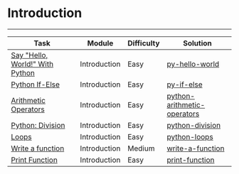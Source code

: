 # Introduction

---

| Task                                                                                                            | Module       | Difficulty | Solution                                                        |
|-----------------------------------------------------------------------------------------------------------------|--------------|------------|-----------------------------------------------------------------|
| [Say "Hello, World!" With Python](https://www.hackerrank.com/challenges/py-hello-world/problem?isFullScreen=true) | Introduction | Easy       | [py-hello-world](./py-hello-world.py)                           |
| [Python If-Else](https://www.hackerrank.com/challenges/py-if-else/problem?isFullScreen=true)                    | Introduction | Easy       | [py-if-else](./py-if-else.py)                                   |
| [Arithmetic Operators](https://www.hackerrank.com/challenges/python-arithmetic-operators/problem?isFullScreen=true) | Introduction | Easy       | [python-arithmetic-operators](./python-arithmetic-operators.py) |
| [Python: Division](https://www.hackerrank.com/challenges/python-division/problem?isFullScreen=true)             | Introduction | Easy       | [python-division](./python-division.py)                         |
| [Loops](https://www.hackerrank.com/challenges/python-loops/problem?isFullScreen=true)                           | Introduction | Easy       | [python-loops](./python-loops.py)                               |
| [Write a function](https://www.hackerrank.com/challenges/write-a-function/problem?isFullScreen=true)            | Introduction | Medium     | [write-a-function](./write-a-function.py)                       |
| [Print Function](https://www.hackerrank.com/challenges/python-print/problem?isFullScreen=true)                  | Introduction | Easy       | [print-function](./print-function.py)                           |
